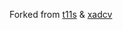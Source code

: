Forked from [t11s](https://github.com/transmissions11/transmissions11.github.io) & [xadcv](https://github.com/xadcv/smolco.github.io)

